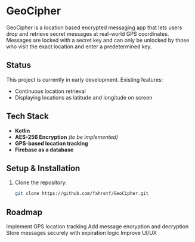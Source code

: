 # GeoCipher

GeoCipher is a location based encrypted messaging app that lets users drop and retrieve secret messages at real-world GPS coordinates. Messages are locked with a secret key and can only be unlocked by those who visit the exact location and enter a predetermined key.  

## Status
This project is currently in early development. Existing features:
- Continuous location retrieval
- Displaying locations as latitude and longitude on screen


## Tech Stack  
- **Kotlin**  
- **AES-256 Encryption** *(to be implemented)*  
- **GPS-based location tracking**
- **Firebase as a database**

## Setup & Installation  
1. Clone the repository:  
   ```sh
   git clone https://github.com/fahretf/GeoCipher.git

## Roadmap

Implement GPS location tracking
Add message encryption and decryption
Store messages securely with expiration logic
Improve UI/UX
